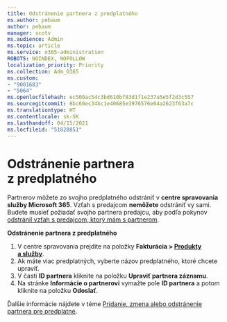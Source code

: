 ```yaml
---
title: Odstránenie partnera z predplatného
ms.author: pebaum
author: pebaum
manager: scotv
ms.audience: Admin
ms.topic: article
ms.service: o365-administration
ROBOTS: NOINDEX, NOFOLLOW
localization_priority: Priority
ms.collection: Adm_O365
ms.custom:
- "9001683"
- "5064"
ms.openlocfilehash: ec500ac54c3bd610bf83d1f1e237a5e5f2d3c557
ms.sourcegitcommit: 8bc60ec34bc1e40685e3976576e04a2623f63a7c
ms.translationtype: HT
ms.contentlocale: sk-SK
ms.lasthandoff: 04/15/2021
ms.locfileid: "51828851"
---
```

# <a name="remove-a-partner-from-a-subscription"></a>Odstránenie partnera z predplatného

Partnerov môžete zo svojho predplatného odstrániť v **centre spravovania služby Microsoft 365**. Vzťah s predajcom **nemôžete** odstrániť vy sami. Budete musieť požiadať svojho partnera predajcu, aby podľa pokynov [odstránil vzťah s predajcom, ktorý mám s partnerom](https://docs.microsoft.com/partner-center/remove-a-relationship).

**Odstránenie partnera z predplatného**

1. V centre spravovania prejdite na položky **Fakturácia > [Produkty a služby](https://go.microsoft.com/fwlink/p/?linkid=842054)**.
2. Ak máte viac predplatných, vyberte názov predplatného, ktoré chcete upraviť.
3. V časti **ID partnera** kliknite na položku **Upraviť partnera záznamu**.
4. Na stránke **Informácie o partnerovi** vymažte pole **ID partnera** a potom kliknite na položku **Odoslať**.

Ďalšie informácie nájdete v téme [Pridanie, zmena alebo odstránenie partnera pre predplatné](https://docs.microsoft.com/microsoft-365/admin/misc/add-partner?view=o365-worldwide).
